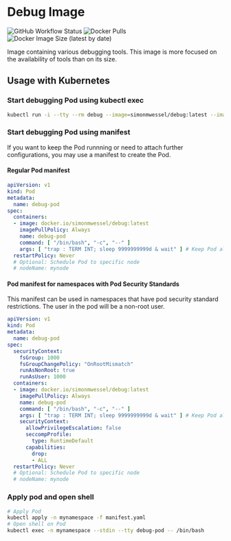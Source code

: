 # Debug Image
<img alt="GitHub Workflow Status" src="https://img.shields.io/github/actions/workflow/status/simon-wessel/debug-image/docker-image.yml"> <img alt="Docker Pulls" src="https://img.shields.io/docker/pulls/simonmwessel/debug"> <img alt="Docker Image Size (latest by date)" src="https://img.shields.io/docker/image-size/simonmwessel/debug">

Image containing various debugging tools.
This image is more focused on the availability of tools than on its size.

## Usage with Kubernetes

### Start debugging Pod using kubectl exec

```bash
kubectl run -i --tty --rm debug --image=simonmwessel/debug:latest --image-pull-policy=Always --restart=Never -- /bin/bash
```

### Start debugging Pod using manifest

If you want to keep the Pod runnning or need to attach further configurations, you may use a manifest to create the Pod.

#### Regular Pod manifest

```yaml
apiVersion: v1
kind: Pod
metadata:
  name: debug-pod
spec:
  containers:
  - image: docker.io/simonmwessel/debug:latest
    imagePullPolicy: Always
    name: debug-pod
    command: [ "/bin/bash", "-c", "--" ]
    args: [ "trap : TERM INT; sleep 9999999999d & wait" ] # Keep Pod alive until delete/kill
  restartPolicy: Never
  # Optional: Schedule Pod to specific node
  # nodeName: mynode
```

#### Pod manifest for namespaces with Pod Security Standards

This manifest can be used in namespaces that have pod security standard restrictions.
The user in the pod will be a non-root user.

```yaml
apiVersion: v1
kind: Pod
metadata:
  name: debug-pod
spec:
  securityContext:
    fsGroup: 1000
    fsGroupChangePolicy: "OnRootMismatch"
    runAsNonRoot: true
    runAsUser: 1000
  containers:
  - image: docker.io/simonmwessel/debug:latest
    imagePullPolicy: Always
    name: debug-pod
    command: [ "/bin/bash", "-c", "--" ]
    args: [ "trap : TERM INT; sleep 9999999999d & wait" ] # Keep Pod alive until delete/kill
    securityContext:
      allowPrivilegeEscalation: false
      seccompProfile:
        type: RuntimeDefault
      capabilities:
        drop:
        - ALL
  restartPolicy: Never
  # Optional: Schedule Pod to specific node
  # nodeName: mynode
```

### Apply pod and open shell

```bash
# Apply Pod
kubectl apply -n mynamespace -f manifest.yaml
# Open shell on Pod
kubectl exec -n mynamespace --stdin --tty debug-pod -- /bin/bash
```
